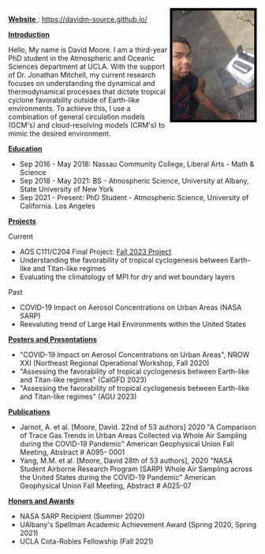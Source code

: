 <img align="right" width="166" height="222" src="/assets/IMG/profile_pic.jpg" alt="your-image-description" style="border: 5px solid  Black;">

<ins> **Website** </ins>  :    https://davidm-source.github.io/

<ins> **Introduction** </ins>


Hello, My name is David Moore. I am a third-year PhD student in the Atmospheric and Oceanic Sciences department at UCLA. With the support of Dr. Jonathan Mitchell, my current research focuses on understanding the dynamical and thermodynamical processes that dictate tropical cyclone favorability outside of Earth-like environments. To achieve this, I use a combination of general circulation models (GCM's) and cloud-resolving models (CRM's) to mimic the desired environment. 

<ins> **Education** </ins>


- Sep 2016 - May 2018: Nassau Community College, Liberal Arts - Math & Science
- Sep 2018 - May 2021: BS - Atmospheric Science, University at Albany, State University of New York
- Sep 2021 - Present: PhD Student - Atmospheric Science, University of California. Los Angeles

<ins> **Projects** </ins>

Current
- AOS C111/C204 Final Project: [Fall 2023 Project](/project.md)
- Understanding the favorability of tropical cyclogenesis between Earth-like and Titan-like regimes
- Evaluating the climatology of MPI for dry and wet boundary layers

Past
- COVID-19 Impact on Aerosol Concentrations on Urban Areas (NASA SARP)
- Reevaluting trend of Large Hail Environments within the United States

<ins> **Posters and Presentations** </ins>

- "COVID-19 Impact on Aerosol Concentrations on Urban Areas", NROW XXI (Northeast Regional Operational Workshop, Fall 2020)
- "Assessing the favorability of tropical cyclogenesis between Earth-like and Titan-like regimes" (CalGFD 2023)
- "Assessing the favorability of tropical cyclogenesis between Earth-like and Titan-like regimes" (AGU 2023)

<ins> **Publications** </ins>

- Jarnot, A. et al. [Moore, David. 22nd of 53 authors] 2020 "A Comparison of Trace Gas Trends in Urban Areas Collected
via Whole Air Sampling during the COVID-19 Pandemic" American Geophysical Union Fall Meeting, Abstract # A095-
0001
- Yang, M.M. et al. [Moore, David 28th of 53 authors], 2020 "NASA Student Airborne Research Program (SARP) Whole
Air Sampling across the United States during the COVID-19 Pandemic" American Geophysical Union Fall Meeting,
Abstract # A025-07

<ins> **Honors and Awards** </ins>

- NASA SARP Recipient (Summer 2020)
- UAlbany's Spellman Academic Achievement Award (Spring 2020, Spring 2021)
- UCLA Cota-Robles Fellowship (Fall 2021)
